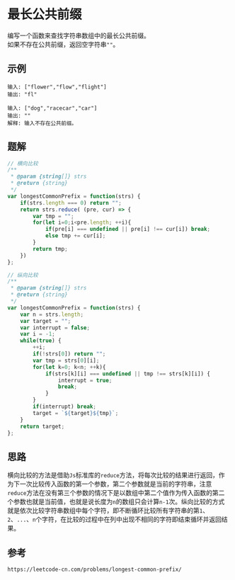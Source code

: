 # 最长公共前缀
编写一个函数来查找字符串数组中的最长公共前缀。  
如果不存在公共前缀，返回空字符串`""`。

## 示例

```
输入: ["flower","flow","flight"]
输出: "fl"
```

```
输入: ["dog","racecar","car"]
输出: ""
解释: 输入不存在公共前缀。
```

## 题解

```javascript
// 横向比较
/**
 * @param {string[]} strs
 * @return {string}
 */
var longestCommonPrefix = function(strs) {
    if(strs.length === 0) return "";
    return strs.reduce( (pre, cur) => {
        var tmp = "";
        for(let i=0;i<pre.length; ++i){
            if(pre[i] === undefined || pre[i] !== cur[i]) break;
            else tmp += cur[i];
        }
        return tmp;
    })
};

// 纵向比较
/**
 * @param {string[]} strs
 * @return {string}
 */
var longestCommonPrefix = function(strs) {
    var n = strs.length;
    var target = "";
    var interrupt = false;
    var i = -1;
    while(true) {
        ++i;
        if(!strs[0]) return "";
        var tmp = strs[0][i];
        for(let k=0; k<n; ++k){
            if(strs[k][i] === undefined || tmp !== strs[k][i]) {
                interrupt = true;
                break;
            }
        }
        if(interrupt) break;
        target = `${target}${tmp}`;
    }
    return target;
};
```

## 思路
横向比较的方法是借助`Js`标准库的`reduce`方法，将每次比较的结果进行返回，作为下一次比较传入函数的第一个参数，第二个参数就是当前的字符串，注意`reduce`方法在没有第三个参数的情况下是以数组中第二个值作为传入函数的第二个参数也就是当前值，也就是说长度为`n`的数组只会计算`n-1`次。纵向比较的方式就是依次比较字符串数组中每个字符，即不断循环比较所有字符串的第`1`、`2`、`...`、`n`个字符，在比较的过程中在列中出现不相同的字符即结束循环并返回结果。



## 参考

```
https://leetcode-cn.com/problems/longest-common-prefix/
```
